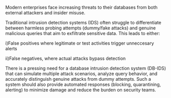 Modern enterprises face increasing threats to their databases from both external attackers and insider misuse.

Traditional intrusion detection systems (IDS) often struggle to differentiate between harmless probing attempts (dummy/fake attacks) and genuine malicious queries that aim to exfiltrate sensitive data. This leads to either:

i)False positives where legitimate or test activities trigger unneccesary alerts

ii)False negatives, where actual attacks bypass detection

There is a pressing need for a database intrusion detection system (DB-IDS) that can simulate multiple attack scenarios, analyze query behavior, and accurately distinguish genuine attacks from dummy attempts. Such a system should also provide automated responses (blocking, quarantining, alerting) to minimize damage and reduce the burden on security teams.
